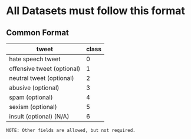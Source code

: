 # All Datasets must follow this format

## Common Format

| tweet                      | class |
| -------------------------- | ----- |
| hate speech tweet          | 0     |
| offensive tweet (optional) | 1     |
| neutral tweet (optional)   | 2     |
| abusive (optional)         | 3     |
| spam (optional)            | 4     |
| sexism (optional)          | 5     |
| insult (optional) (N/A)    | 6     |

    NOTE: Other fields are allowed, but not required.
